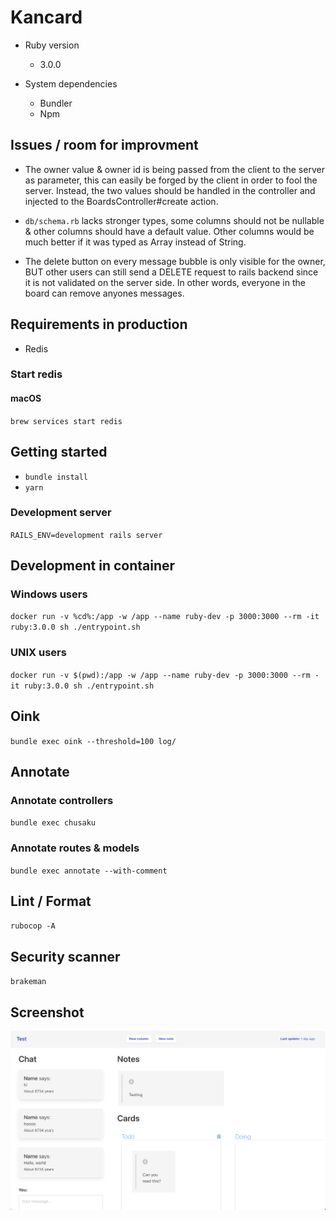# Kancard

- Ruby version
  - 3.0.0

- System dependencies
  - Bundler
  - Npm

## Issues / room for improvment

- The owner value & owner id is being passed from the client to the server as parameter, this can easily be forged by the client in order to fool the server. Instead, the two values should be handled in the controller and injected to the BoardsController#create action.

- `db/schema.rb` lacks stronger types, some columns should not be nullable & other columns should have a default value. Other columns would be much better if it was typed as Array instead of String.

- The delete button on every message bubble is only visible for the owner, BUT other users can still send a DELETE request to rails backend since it is not validated on the server side. In other words, everyone in the board can remove anyones messages.

## Requirements in production

- Redis

### Start redis

#### macOS

`brew services start redis`

## Getting started

- `bundle install`
- `yarn`

### Development server

`RAILS_ENV=development rails server`

## Development in container

### Windows users

`docker run -v %cd%:/app -w /app --name ruby-dev -p 3000:3000 --rm -it ruby:3.0.0 sh ./entrypoint.sh`

### UNIX users

`docker run -v $(pwd):/app -w /app --name ruby-dev -p 3000:3000 --rm -it ruby:3.0.0 sh ./entrypoint.sh`

## Oink

`bundle exec oink --threshold=100 log/`

## Annotate

### Annotate controllers

`bundle exec chusaku`

### Annotate routes & models

`bundle exec annotate --with-comment`

## Lint / Format

`rubocop -A`

## Security scanner

`brakeman`

## Screenshot

![demo v2](media/demo-v2.png)
